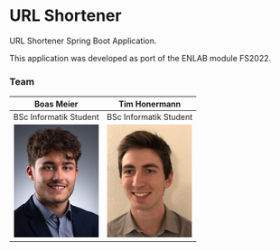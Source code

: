 # URL Shortener
URL Shortener Spring Boot Application.

This application was developed as port of the ENLAB module FS2022.

### Team
**Boas Meier**                   | **Tim Honermann**
:-------------------------------:|:-------------------------------:
BSc Informatik Student | BSc Informatik Student
![Boas Meier](boas_meier.jpg) | ![Tim Honermann](tim_honermann.jpg)
